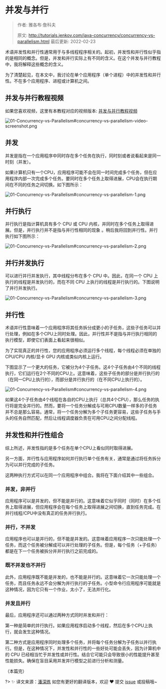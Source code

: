 # 并发与并行

> 作者: 雅各布·詹科夫
>
> 原文: http://tutorials.jenkov.com/java-concurrency/concurrency-vs-parallelism.html  最后更新: 2022-02-23

术语并发性和并行性通常用于与多线程程序相关的。起初，并发性和并行性似乎指的是相同的概念。但是，并发和并行实际上有不同的含义。在这个并发与并行教程中，我将解释这些概念的含义。

为了清楚起见，在本文中，我讨论在单个应用程序（单个进程）中的并发性和并行性。不在多个应用程序、进程或计算机之间。

## 并发与并行教程视频

如果您喜欢视频，这里有本教程对应的视频版本: [并发与并行教程视频](https://www.youtube.com/watch?v=Y1pgpn2gOSg&list=PLL8woMHwr36EDxjUoCzboZjedsnhLP1j4&index=9)

![01-Concurrency-vs-Parallelism#concurrency-vs-parallelism-video-screenshot.png](http://tutorials.jenkov.com/images/java-concurrency/concurrency-vs-parallelism-video-screenshot.png)

## 并发

并发是指在一个应用程序中同时存在多个任务在执行，同时刻或者说看起来是同一时刻（并发）。

如果计算机只有一个CPU，应用程序可能不会在同一时间完成多个任务，但在应用程序内部一次完成多个任务。要同时在多个任务上取得进展，CPU会在执行期间在不同的任务之间切换。如下图所示：

![01-Concurrency-vs-Parallelism#concurrency-vs-parallelism-1.png](http://tutorials.jenkov.com/images/java-concurrency/concurrency-vs-parallelism-1.png)

## 并行执行

并行执行是指计算机具有多个 CPU 或 CPU 内核，并同时在多个任务上取得进展。但是，并行执行并不是指与并行性相同的现象 。稍后我将回到并行性。并行执行如下图所示：

![01-Concurrency-vs-Parallelism#concurrency-vs-parallelism-2.png](http://tutorials.jenkov.com/images/java-concurrency/concurrency-vs-parallelism-2.png)

## 并行并发执行

可以进行并行并发执行，其中线程分布在多个 CPU 中。因此，在同一个 CPU 上执行的线程是并发执行的，而在不同 CPU 上执行的线程是并行执行的。下图说明了并行并发执行。

![01-Concurrency-vs-Parallelism#concurrency-vs-parallelism-3.png](http://tutorials.jenkov.com/images/java-concurrency/concurrency-vs-parallelism-3.png)

## 并行性

术语并行性意味着一个应用程序将其任务拆分成更小的子任务，这些子任务可以并行处理，例如在多个CPU上同时处理。因此，并行性并不是指与并行执行相同的执行模型，即使它们表面上看起来很相似。

为了实现真正的并行性，您的应用程序必须运行多个线程，每个线程必须在单独的 CPU/CPU 内核/显卡 GPU 内核或类似内核上运行。

下图显示了一个更大的任务，它被分为4个子任务。这4个子任务由4个不同的线程执行，它们运行在2个不同的CPU上。这意味着，这些子任务的部分是并行执行的（在同一CPU上执行的），而部分是并行执行的（在不同CPU上执行的）。

![01-Concurrency-vs-Parallelism#concurrency-vs-parallelism-4.png](http://tutorials.jenkov.com/images/java-concurrency/concurrency-vs-parallelism-4.png)

如果这4个子任务由4个线程在各自的CPU上执行（总共4个CPU），那么任务的执行将是完全并行的。然而，要将一个任务分解成与可用CPU数量一样多的子任务并不总是那么容易。通常，将一个任务分解为多个子任务更容易，这些子任务与手头的任务自然匹配，然后让线程调度器负责在可用CPU之间分配线程。

## 并发性和并行性组合

综上所述，并发性指的是多个任务在单个CPU上看似同时取得进展。

另一方面，并行性与应用程序如何并行执行单个任务有关，通常是通过将任务拆分为可以并行完成的子任务。

这两种执行方式可以在同一个应用程序中组合。我将在下面介绍其中一些组合。

### 并发，非并行

应用程序可以是并发的，但不能是并行的。这意味着它似乎同时（同时）在多个任务上取得进展，但应用程序会在每个任务上取得进展之间切换，直到任务完成。在并行线程/CPU中没有真正的任务并行执行。

### 并行，不并发

应用程序也可以是并行的，但不能是并发的。这意味着应用程序一次只能处理一个任务，而这个任务被分解成可以并行处理的子任务。但是，每个任务（+子任务）都是在下一个任务被拆分并并行执行之前完成的。

### 既不并发也不并行

此外，应用程序既不能是并发的，也不能是并行的。这意味着它一次只能处理一个任务，而且任务永远不会分解为并行执行的子任务。小型命令行应用程序可能就是这种情况，因为它只有一个作业，太小了，无法并行化。

### 并发且并行

最后，应用程序还可以通过两种方式同时并发和并行：

第一种是简单的并行执行。如果应用程序启动多个线程，然后在多个CPU上执行，就会发生这种情况。

第二种方式是应用程序同时处理多个任务，并将每个任务分解为子任务以并行执行。但是，在这种情况下，并发性和并行性的一些好处可能会丢失，因为计算机中的 CPU 已经相当忙于并发性或并行性。结合它可能只会导致很小的性能提升甚至性能损失。确保在盲目采用并发并行模型之前进行分析和测量。

（本篇完）

?> ✨ 译文来源：[潘深练](http://www.panshenlian.com) 如您有更好的翻译版本，欢迎 ❤️ 提交 [issue](https://github.com/senlypan/concurrent-programming-docs/issues) 或投稿哦~
